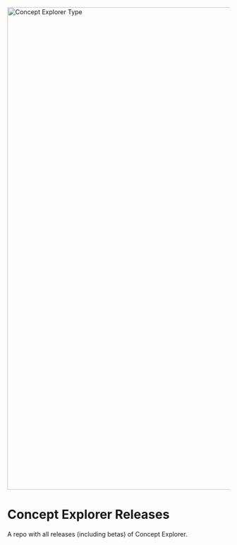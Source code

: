 
<img width="6654" height="1092" alt="Concept Explorer Type" src="https://github.com/user-attachments/assets/5ac15fbc-e296-41b6-970e-b55c81e3633c" />

# Concept Explorer Releases

A repo with all releases (including betas) of Concept Explorer.
